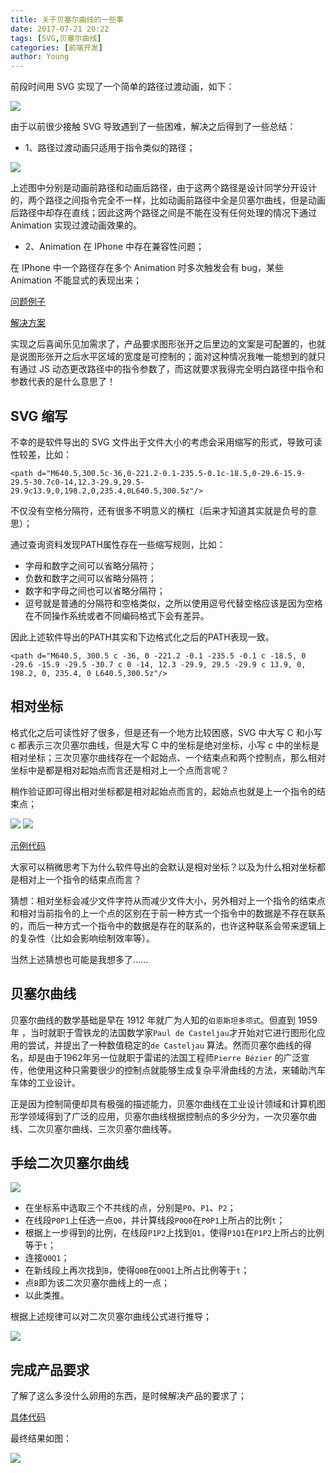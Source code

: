 ```yaml
---
title: 关于贝塞尔曲线的一些事
date: 2017-07-21 20:22
tags: [SVG,贝塞尔曲线]
categories: [前端开发]
author: Young
---
```


前段时间用 SVG 实现了一个简单的路径过渡动画，如下：

<img src="https://newbieyoung.github.io/images/draw-bezier-curve-0.gif">

由于以前很少接触 SVG 导致遇到了一些困难，解决之后得到了一些总结：

<!--more-->

- 1、路径过渡动画只适用于指令类似的路径；

<img src="https://newbieyoung.github.io/images/draw-bezier-curve-1.jpg">

上述图中分别是动画前路径和动画后路径，由于这两个路径是设计同学分开设计的，两个路径之间指令完全不一样，比如动画前路径中全是贝塞尔曲线，但是动画后路径中却存在直线；因此这两个路径之间是不能在没有任何处理的情况下通过 Animation 实现过渡动画效果的。

- 2、Animation 在 IPhone 中存在兼容性问题；

在 IPhone 中一个路径存在多个 Animation 时多次触发会有 bug，某些 Animation 不能显式的表现出来；

[问题例子](https://newbieyoung.github.io/SomeBugs/bug-about-svg-animation-in-iphone/demo0.html)

[解决方案](https://newbieyoung.github.io/SVG_Learn/path/demo1.html)

实现之后喜闻乐见加需求了，产品要求图形张开之后里边的文案是可配置的，也就是说图形张开之后水平区域的宽度是可控制的；面对这种情况我唯一能想到的就只有通过 JS 动态更改路径中的指令参数了，而这就要求我得完全明白路径中指令和参数代表的是什么意思了！

## SVG 缩写

不幸的是软件导出的 SVG 文件出于文件大小的考虑会采用缩写的形式，导致可读性较差，比如：

```
<path d="M640.5,300.5c-36,0-221.2-0.1-235.5-0.1c-18.5,0-29.6-15.9-29.5-30.7c0-14,12.3-29.9,29.5-29.9c13.9,0,198.2,0,235.4,0L640.5,300.5z"/>
```

不仅没有空格分隔符，还有很多不明意义的横杠（后来才知道其实就是负号的意思）；

通过查询资料发现PATH属性存在一些缩写规则，比如：

- 字母和数字之间可以省略分隔符；
- 负数和数字之间可以省略分隔符；
- 数字和字母之间也可以省略分隔符；
- 逗号就是普通的分隔符和空格类似，之所以使用逗号代替空格应该是因为空格在不同操作系统或者不同编码格式下会有差异。

因此上述软件导出的PATH其实和下边格式化之后的PATH表现一致。

```
<path d="M640.5, 300.5 c -36, 0 -221.2 -0.1 -235.5 -0.1 c -18.5, 0 -29.6 -15.9 -29.5 -30.7 c 0 -14, 12.3 -29.9, 29.5 -29.9 c 13.9, 0, 198.2, 0, 235.4, 0 L640.5,300.5z"/>
```

## 相对坐标

格式化之后可读性好了很多，但是还有一个地方比较困惑，SVG 中大写 C 和小写 c 都表示三次贝塞尔曲线，但是大写 C 中的坐标是绝对坐标，小写 c 中的坐标是相对坐标；三次贝塞尔曲线存在一个起始点、一个结束点和两个控制点，那么相对坐标中是都是相对起始点而言还是相对上一个点而言呢？

稍作验证即可得出相对坐标都是相对起始点而言的，起始点也就是上一个指令的结束点；

<img src="https://newbieyoung.github.io/images/draw-bezier-curve-2.png">

<img src="https://newbieyoung.github.io/images/draw-bezier-curve-3.jpg">

[示例代码](https://newbieyoung.github.io/SVG_Learn/path/demo0.html)

大家可以稍微思考下为什么软件导出的会默认是相对坐标？以及为什么相对坐标都是相对上一个指令的结束点而言？

猜想：相对坐标会减少文件字符从而减少文件大小，另外相对上一个指令的结束点和相对当前指令的上一个点的区别在于前一种方式一个指令中的数据是不存在联系的，而后一种方式一个指令中的数据是存在的联系的，也许这种联系会带来逻辑上的复杂性（比如会影响绘制效率等）。

当然上述猜想也可能是我想多了......

## 贝塞尔曲线

贝塞尔曲线的数学基础是早在 1912 年就广为人知的`伯恩斯坦多项式`。但直到 1959年 ，当时就职于雪铁龙的法国数学家`Paul de Casteljau`才开始对它进行图形化应用的尝试，并提出了一种数值稳定的`de Casteljau` 算法。然而贝塞尔曲线的得名，却是由于1962年另一位就职于雷诺的法国工程师`Pierre Bézier` 的广泛宣传，他使用这种只需要很少的控制点就能够生成复杂平滑曲线的方法，来辅助汽车车体的工业设计。

正是因为控制简便却具有极强的描述能力，贝塞尔曲线在工业设计领域和计算机图形学领域得到了广泛的应用，贝塞尔曲线根据控制点的多少分为，一次贝塞尔曲线、二次贝塞尔曲线、三次贝塞尔曲线等。

## 手绘二次贝塞尔曲线

<img src="https://newbieyoung.github.io/images/draw-bezier-curve-4.jpg">

- 在坐标系中选取三个不共线的点，分别是`P0`、`P1`、`P2`；
- 在线段`P0P1`上任选一点`Q0`，并计算线段`P0Q0`在`P0P1`上所占的比例`t`；
- 根据上一步得到的比例，在线段`P1P2`上找到`Q1`，使得`P1Q1`在`P1P2`上所占的比例等于`t`；
- 连接`Q0Q1`；
- 在新线段上再次找到`B`，使得`Q0B`在`Q0Q1`上所占比例等于`t`；
- 点`B`即为该二次贝塞尔曲线上的一点；
- 以此类推。

根据上述规律可以对二次贝塞尔曲线公式进行推导；

<img src="https://newbieyoung.github.io/images/draw-bezier-curve-5.jpg">

## 完成产品要求

了解了这么多没什么卵用的东西，是时候解决产品的要求了；

[具体代码](https://newbieyoung.github.io/SVG_Learn/path/demo2.html)

最终结果如图：

<img src="https://newbieyoung.github.io/images/draw-bezier-curve-6.gif">






















